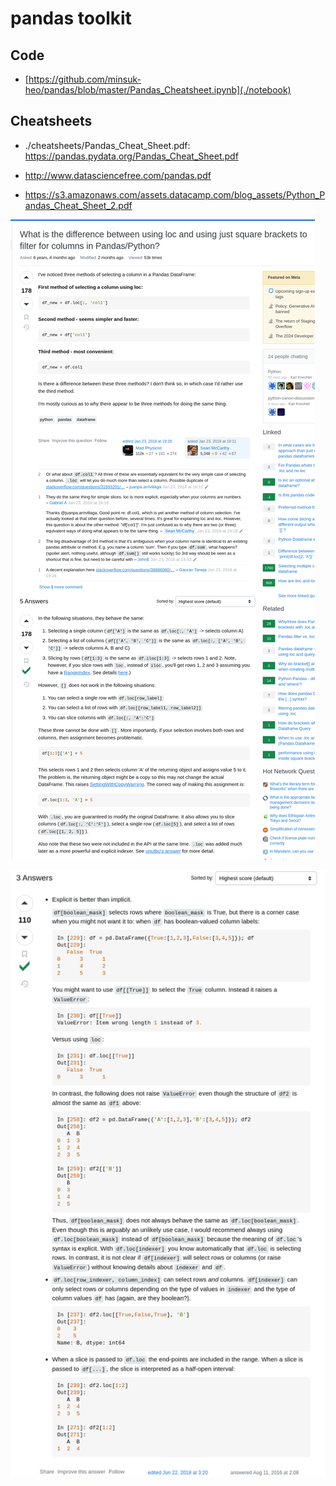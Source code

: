 # pandas toolkit

## Code

- [https://github.com/minsuk-heo/pandas/blob/master/Pandas_Cheatsheet.ipynb](./notebook)

## Cheatsheets

- ./cheatsheets/Pandas_Cheat_Sheet.pdf: https://pandas.pydata.org/Pandas_Cheat_Sheet.pdf

- http://www.datasciencefree.com/pandas.pdf

- https://s3.amazonaws.com/assets.datacamp.com/blog_assets/Python_Pandas_Cheat_Sheet_2.pdf

![.loc vs []](image.png)

![.loc vs []](image-1.png)
